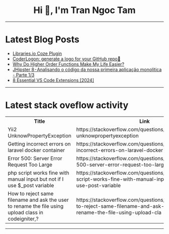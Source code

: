 <h1 align="center">Hi 👋, I'm Tran Ngoc Tam</h1>

---

# Latest Blog Posts 
<!-- BLOG-POST-LIST:START -->
- [Libraries.io Coze Plugin](https://dev.to/walter0/librariesio-coze-plugin-513h)
- [CoderLogon: generate a logo for your GitHub repo🎨](https://dev.to/astrabert/coderlogon-generate-a-logo-for-your-github-repo-45a4)
- [Why Do Higher Order Functions Make My Life Easier?](https://dev.to/danielle-goldberg/why-do-higher-order-functions-make-my-life-easier-5h9)
- [JHipster 8 - Analisando o código da nossa primeira aplicação monolítica - Parte 1/3](https://dev.to/meucodigoagil/jhipster-8-analisando-o-codigo-da-nossa-primeira-aplicacao-monolitica-parte-13-2380)
- [8 Essential VS Code Extensions [2024]](https://dev.to/evotik/8-essential-vs-code-extensions-2024-12i1)
<!-- BLOG-POST-LIST:END -->

---

# Latest stack oveflow activity
<table>
  <tr><th>Title</th><th>Link</th></tr>
  <!-- STACKOVERFLOW:START --><tr><td>Yii2 UnknowPropertyException</td><td>https://stackoverflow.com/questions/78399878/yii2-unknowpropertyexception</td></tr><tr><td>Getting incorrect errors on laravel docker container</td><td>https://stackoverflow.com/questions/78399842/getting-incorrect-errors-on-laravel-docker-container</td></tr><tr><td>Error 500: Server Error Request Too Large</td><td>https://stackoverflow.com/questions/78399841/error-500-server-error-request-too-large</td></tr><tr><td>php script works fine with manual input but not if I use $_post variable</td><td>https://stackoverflow.com/questions/78399820/php-script-works-fine-with-manual-input-but-not-if-i-use-post-variable</td></tr><tr><td>How to reject same filename and ask the user to rename the file using upload class in codeigniter,?</td><td>https://stackoverflow.com/questions/78399814/how-to-reject-same-filename-and-ask-the-user-to-rename-the-file-using-upload-cla</td></tr><!-- STACKOVERFLOW:END -->
</table>

---


